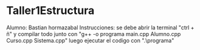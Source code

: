 # Taller1Estructura
Alumno: Bastian hormazabal
Instrucciones: se debe abrir la terminal "ctrl + ñ" y compilar todo junto con "g++ -o programa main.cpp Alumno.cpp Curso.cpp Sistema.cpp"
luego ejecutar el codigo con ".\programa"
